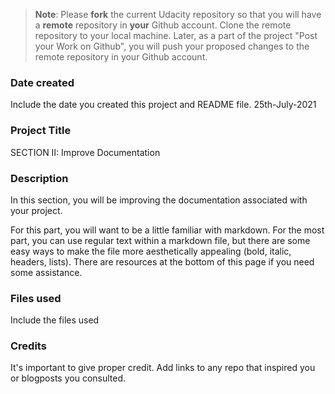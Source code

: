 >**Note**: Please **fork** the current Udacity repository so that you will have a **remote** repository in **your** Github account. Clone the remote repository to your local machine. Later, as a part of the project "Post your Work on Github", you will push your proposed changes to the remote repository in your Github account.

### Date created
Include the date you created this project and README file.
25th-July-2021

### Project Title
SECTION II: Improve Documentation

### Description
In this section, you will be improving the documentation associated with your project.

For this part, you will want to be a little familiar with markdown. For the most part, you can use regular text within a markdown file, but there are some easy ways to make the file more aesthetically appealing (bold, italic, headers, lists). There are resources at the bottom of this page if you need some assistance.

### Files used
Include the files used

### Credits
It's important to give proper credit. Add links to any repo that inspired you or blogposts you consulted.
